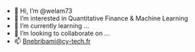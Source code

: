 - 👋 Hi, I’m @welam73
- 👀 I’m interested in Quantitative Finance & Machine Learning
- 🌱 I’m currently learning ...
- 💞️ I’m looking to collaborate on ...
- 📫 Bnebribami@cy-tech.fr
<!---
welam73/welam73 is a ✨ special ✨ repository because its `README.md` (this file) appears on your GitHub profile.
You can click the Preview link to take a look at your changes.
--->
